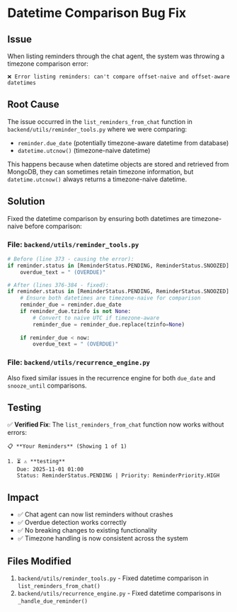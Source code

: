 # Datetime Comparison Bug Fix

## Issue
When listing reminders through the chat agent, the system was throwing a timezone comparison error:
```
❌ Error listing reminders: can't compare offset-naive and offset-aware datetimes
```

## Root Cause
The issue occurred in the `list_reminders_from_chat` function in `backend/utils/reminder_tools.py` where we were comparing:
- `reminder.due_date` (potentially timezone-aware datetime from database)
- `datetime.utcnow()` (timezone-naive datetime)

This happens because when datetime objects are stored and retrieved from MongoDB, they can sometimes retain timezone information, but `datetime.utcnow()` always returns a timezone-naive datetime.

## Solution
Fixed the datetime comparison by ensuring both datetimes are timezone-naive before comparison:

### File: `backend/utils/reminder_tools.py`
```python
# Before (line 373 - causing the error):
if reminder.status in [ReminderStatus.PENDING, ReminderStatus.SNOOZED] and reminder.due_date < now:
    overdue_text = " (OVERDUE)"

# After (lines 376-384 - fixed):
if reminder.status in [ReminderStatus.PENDING, ReminderStatus.SNOOZED]:
    # Ensure both datetimes are timezone-naive for comparison
    reminder_due = reminder.due_date
    if reminder_due.tzinfo is not None:
        # Convert to naive UTC if timezone-aware
        reminder_due = reminder_due.replace(tzinfo=None)
    
    if reminder_due < now:
        overdue_text = " (OVERDUE)"
```

### File: `backend/utils/recurrence_engine.py`
Also fixed similar issues in the recurrence engine for both `due_date` and `snooze_until` comparisons.

## Testing
✅ **Verified Fix**: The `list_reminders_from_chat` function now works without errors:
```
📋 **Your Reminders** (Showing 1 of 1)

1. ⏳ ⚠️ **testing**
   Due: 2025-11-01 01:00
   Status: ReminderStatus.PENDING | Priority: ReminderPriority.HIGH
```

## Impact
- ✅ Chat agent can now list reminders without crashes
- ✅ Overdue detection works correctly
- ✅ No breaking changes to existing functionality
- ✅ Timezone handling is now consistent across the system

## Files Modified
1. `backend/utils/reminder_tools.py` - Fixed datetime comparison in `list_reminders_from_chat()`
2. `backend/utils/recurrence_engine.py` - Fixed datetime comparisons in `_handle_due_reminder()`